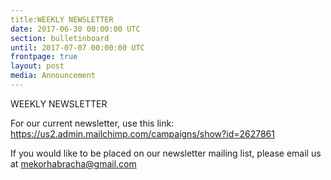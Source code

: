 ```yaml
---
title:WEEKLY NEWSLETTER 
date: 2017-06-30 00:00:00 UTC
section: bulletinboard
until: 2017-07-07 00:00:00 UTC
frontpage: true
layout: post
media: Announcement
---
```


WEEKLY NEWSLETTER

For our current newsletter, use this link:   https://us2.admin.mailchimp.com/campaigns/show?id=2627861

If you would like to be placed on our newsletter mailing list, please email us at mekorhabracha@gmail.com
